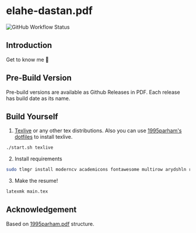 # elahe-dastan.pdf

![GitHub Workflow Status](https://img.shields.io/github/workflow/status/elahe-dastan/elahe-dastan.pdf/latex?label=latex&logo=github&style=flat-square)

## Introduction

Get to know me :dancer:

## Pre-Build Version

Pre-build versions are available as Github Releases in PDF.
Each release has build date as its name.

## Build Yourself

1. [Texlive](https://tug.org/texlive/) or any other tex distributions.
   Also you can use [1995parham's dotfiles](https://github.com/1995parham/dotfiles) to install texlive.

```sh
./start.sh texlive
```

2. Install requirements

```sh
sudo tlmgr install moderncv academicons fontawesome multirow arydshln roboto xifthen ifmtarg sourcesanspro tcolorbox environ enumitem tikzfill
```

3. Make the resume!

```sh
latexmk main.tex
```

## Acknowledgement

Based on [1995parham.pdf](https://github.com/1995parham/1995parham.pdf) structure.

